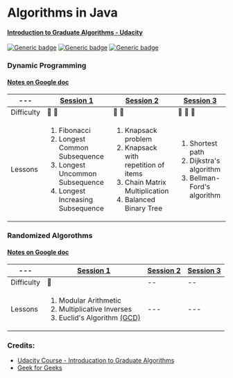 # Algorithms in Java
#### [Introduction to Graduate Algorithms - Udacity](https://classroom.udacity.com/courses/ud401)

[![Generic badge](https://img.shields.io/badge/jdk-1.8-blue.svg)](https://shields.io/)
[![Generic badge](https://img.shields.io/badge/junit-5.4.0-orange.svg)](https://shields.io/) 
[![Generic badge](https://img.shields.io/badge/junit--platform--commons-1.4.0-green.svg)](https://shields.io/) 

### Dynamic Programming
#### [Notes on Google doc](https://docs.google.com/document/d/1vziO8Enan327BmAeR9yAxNgySxRCF01qZlb6c-i627E/edit?usp=sharing)
--- | [Session 1](https://github.com/twho/Algorithms-Java/blob/master/src/com/michaelho/DynamicProgramming/DP1.java) | [Session 2](https://github.com/twho/Algorithms-Java/blob/master/src/com/michaelho/DynamicProgramming/DP2.java) | [Session 3](https://github.com/twho/Algorithms-Java/blob/master/src/com/michaelho/DynamicProgramming/DP3.java)
------------- | ------------ | ------------- | ------------- 
Difficulty | 🌰 🌰 | 🌰 🌰 | 🌰 🌰 🌰
Lessons | <ol><li>Fibonacci</li><li>Longest Common Subsequence</li><li>Longest Uncommon Subsequence</li><li>Longest Increasing Subsequence</li></ol> | <ol><li>Knapsack problem</li><li>Knapsack with repetition of items</li><li>Chain Matrix Multiplication</li><li>Balanced Binary Tree</li></ol> | <ol><li>Shortest path</li><li>Dijkstra's algorithm</li><li>Bellman-Ford's algorithm</li></ol>

### Randomized Algorothms
#### [Notes on Google doc](https://docs.google.com/document/d/1Amd9WoUmRuujpOVvk2_5SscDMXuXKJX-e2AqsppJtjs/edit?usp=sharing)
--- | [Session 1](https://github.com/twho/Algorithms-Java/blob/master/src/com/michaelho/DynamicProgramming/DP1.java) | [Session 2](https://github.com/twho/Algorithms-Java/blob/master/src/com/michaelho/RandomizedAlgorithms/RA2.java) | [Session 3](https://github.com/twho/Algorithms-Java/blob/master/src/com/michaelho/RandomizedAlgorithms/RA3.java)
------------- | ------------ | ------------- | ------------- 
Difficulty | 🍰 | -- | --
Lessons | <ol><li>Modular Arithmetic</li><li>Multiplicative Inverses</li><li>Euclid's Algorithm [(GCD)](https://en.wikipedia.org/wiki/Greatest_common_divisor)</li></ol> | --- | ---

### Credits: 
- [Udacity Course - Introducation to Graduate Algorithms](https://classroom.udacity.com/courses/ud401)
- [Geek for Geeks](https://www.geeksforgeeks.org/)
